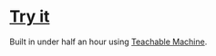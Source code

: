 # [Try it](https://adhardy.github.io/coin-sorter/)

Built in under half an hour using [Teachable Machine](https://teachablemachine.withgoogle.com/).
